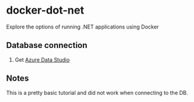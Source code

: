 # docker-dot-net

Explore the options of running .NET applications using Docker

## Database connection

1. Get [Azure Data Studio](https://docs.microsoft.com/en-gb/sql/azure-data-studio/download-azure-data-studio?view=sql-server-2017)

## Notes

This is a pretty basic tutorial and did not work when connecting to the DB.
